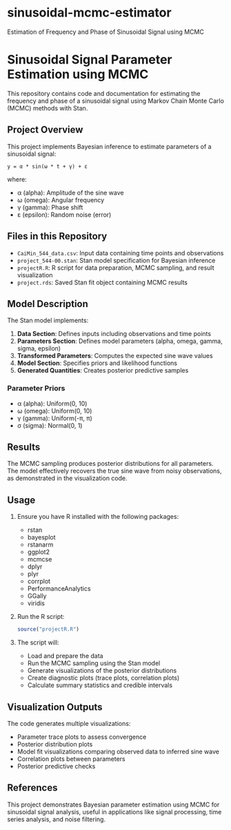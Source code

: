 # sinusoidal-mcmc-estimator
Estimation of Frequency and Phase of Sinusoidal Signal using MCMC

# Sinusoidal Signal Parameter Estimation using MCMC

This repository contains code and documentation for estimating the frequency and phase of a sinusoidal signal using Markov Chain Monte Carlo (MCMC) methods with Stan.

## Project Overview

This project implements Bayesian inference to estimate parameters of a sinusoidal signal:

```
y = α * sin(ω * t + γ) + ε
```

where:
- α (alpha): Amplitude of the sine wave
- ω (omega): Angular frequency
- γ (gamma): Phase shift
- ε (epsilon): Random noise (error)

## Files in this Repository

- `CaiMin_544_data.csv`: Input data containing time points and observations
- `project_544-00.stan`: Stan model specification for Bayesian inference
- `projectR.R`: R script for data preparation, MCMC sampling, and result visualization
- `project.rds`: Saved Stan fit object containing MCMC results

## Model Description

The Stan model implements:

1. **Data Section**: Defines inputs including observations and time points
2. **Parameters Section**: Defines model parameters (alpha, omega, gamma, sigma, epsilon)
3. **Transformed Parameters**: Computes the expected sine wave values
4. **Model Section**: Specifies priors and likelihood functions
5. **Generated Quantities**: Creates posterior predictive samples

### Parameter Priors

- α (alpha): Uniform(0, 10)
- ω (omega): Uniform(0, 10)
- γ (gamma): Uniform(-π, π)
- σ (sigma): Normal(0, 1)

## Results

The MCMC sampling produces posterior distributions for all parameters. The model effectively recovers the true sine wave from noisy observations, as demonstrated in the visualization code.

## Usage

1. Ensure you have R installed with the following packages:
   - rstan
   - bayesplot
   - rstanarm
   - ggplot2
   - mcmcse
   - dplyr
   - plyr
   - corrplot
   - PerformanceAnalytics
   - GGally
   - viridis

2. Run the R script:
   ```R
   source("projectR.R")
   ```

3. The script will:
   - Load and prepare the data
   - Run the MCMC sampling using the Stan model
   - Generate visualizations of the posterior distributions
   - Create diagnostic plots (trace plots, correlation plots)
   - Calculate summary statistics and credible intervals

## Visualization Outputs

The code generates multiple visualizations:
- Parameter trace plots to assess convergence
- Posterior distribution plots
- Model fit visualizations comparing observed data to inferred sine wave
- Correlation plots between parameters
- Posterior predictive checks

## References

This project demonstrates Bayesian parameter estimation using MCMC for sinusoidal signal analysis, useful in applications like signal processing, time series analysis, and noise filtering.

